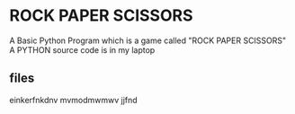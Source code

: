 # ROCK PAPER SCISSORS
A Basic Python Program which is a game called "ROCK PAPER SCISSORS"
A PYTHON source code is in my laptop
 ## files
 einkerfnkdnv
 mvmodmwmwv
 jjfnd
